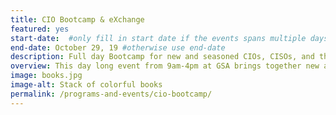 ```yaml
---
title: CIO Bootcamp & eXchange
featured: yes
start-date:  #only fill in start date if the events spans multiple days
end-date: October 29, 19 #otherwise use end-date
description: Full day Bootcamp for new and seasoned CIOs, CISOs, and their Deputies.
overview: This day long event from 9am-4pm at GSA brings together new and seasoned CIOs, CISOs, and their Deputies to help agency IT leadership learn more about the CIO Council and how to get involved.
image: books.jpg
image-alt: Stack of colorful books
permalink: /programs-and-events/cio-bootcamp/
---
```

